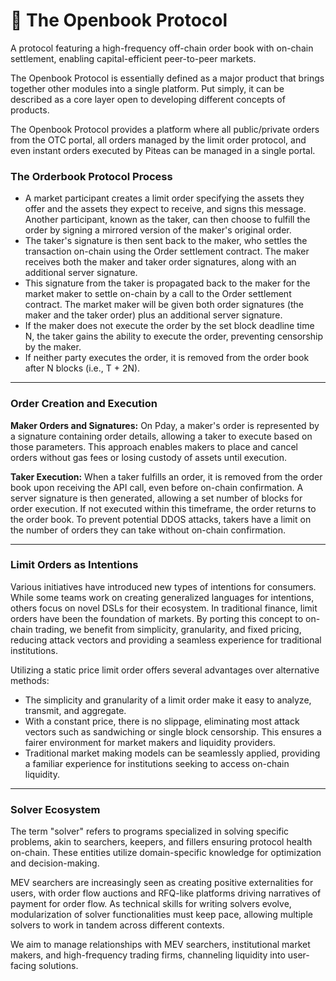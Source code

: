 # 🔖 The Openbook Protocol

A protocol featuring a high-frequency off-chain order book with on-chain settlement, enabling capital-efficient peer-to-peer markets.

The Openbook Protocol is essentially defined as a major product that brings together other modules into a single platform. Put simply, it can be described as a core layer open to developing different concepts of products.

The Openbook Protocol provides a platform where all public/private orders from the OTC portal, all orders managed by the limit order protocol, and even instant orders executed by Piteas can be managed in a single portal.

### The Orderbook Protocol Process <a href="#the-orderbook-protocol-flow" id="the-orderbook-protocol-flow"></a>

* A market participant creates a limit order specifying the assets they offer and the assets they expect to receive, and signs this message. Another participant, known as the taker, can then choose to fulfill the order by signing a mirrored version of the maker's original order.
* The taker's signature is then sent back to the maker, who settles the transaction on-chain using the Order settlement contract. The maker receives both the maker and taker order signatures, along with an additional server signature.
* This signature from the taker is propagated back to the maker for the market maker to settle on-chain by a call to the Order settlement contract. The market maker will be given both order signatures (the maker and the taker order) plus an additional server signature.
* If the maker does not execute the order by the set block deadline time N, the taker gains the ability to execute the order, preventing censorship by the maker.
* If neither party executes the order, it is removed from the order book after N blocks (i.e., T + 2N).

***

### Order Creation and Execution <a href="#order-creation-and-execution" id="order-creation-and-execution"></a>

**Maker Orders and Signatures:** On Pday, a maker's order is represented by a signature containing order details, allowing a taker to execute based on those parameters. This approach enables makers to place and cancel orders without gas fees or losing custody of assets until execution.

**Taker Execution:** When a taker fulfills an order, it is removed from the order book upon receiving the API call, even before on-chain confirmation. A server signature is then generated, allowing a set number of blocks for order execution. If not executed within this timeframe, the order returns to the order book. To prevent potential DDOS attacks, takers have a limit on the number of orders they can take without on-chain confirmation.

***

### Limit Orders as Intentions <a href="#limit-orders-as-intents" id="limit-orders-as-intents"></a>

Various initiatives have introduced new types of intentions for consumers. While some teams work on creating generalized languages for intentions, others focus on novel DSLs for their ecosystem. In traditional finance, limit orders have been the foundation of markets. By porting this concept to on-chain trading, we benefit from simplicity, granularity, and fixed pricing, reducing attack vectors and providing a seamless experience for traditional institutions.

Utilizing a static price limit order offers several advantages over alternative methods:

* The simplicity and granularity of a limit order make it easy to analyze, transmit, and aggregate.
* With a constant price, there is no slippage, eliminating most attack vectors such as sandwiching or single block censorship. This ensures a fairer environment for market makers and liquidity providers.
* Traditional market making models can be seamlessly applied, providing a familiar experience for institutions seeking to access on-chain liquidity.

***

### Solver Ecosystem <a href="#solvers-upon-solvers" id="solvers-upon-solvers"></a>

The term "solver" refers to programs specialized in solving specific problems, akin to searchers, keepers, and fillers ensuring protocol health on-chain. These entities utilize domain-specific knowledge for optimization and decision-making.

MEV searchers are increasingly seen as creating positive externalities for users, with order flow auctions and RFQ-like platforms driving narratives of payment for order flow. As technical skills for writing solvers evolve, modularization of solver functionalities must keep pace, allowing multiple solvers to work in tandem across different contexts.

We aim to manage relationships with MEV searchers, institutional market makers, and high-frequency trading firms, channeling liquidity into user-facing solutions.
